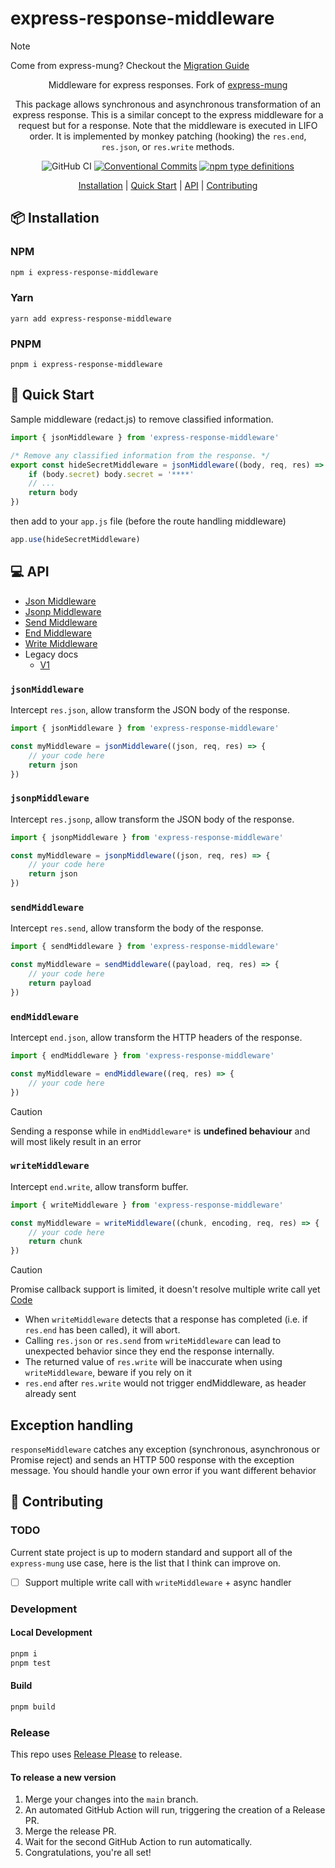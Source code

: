 # express-response-middleware

> [!NOTE]  
> Come from express-mung? Checkout the [Migration Guide](docs/MIGRATE_FROM_MUNG.md)

<div align="center">

Middleware for express responses. Fork of [express-mung](https://www.npmjs.com/package/express-mung)

This package allows synchronous and asynchronous transformation of an express response. This is a similar concept to the express middleware for a request but for a response. Note that the middleware is executed in LIFO order. It is implemented by monkey patching (hooking) the `res.end`, `res.json`, or `res.write` methods.

![GitHub CI](https://github.com/marklai1998/express-response-middleware/actions/workflows/runTest.yml/badge.svg) [![Conventional Commits](https://img.shields.io/badge/Conventional%20Commits-1.0.0-yellow.svg)](https://conventionalcommits.org) [![npm type definitions](https://img.shields.io/npm/types/typescript.svg)](https://www.typescriptlang.org/)

[Installation](#-installation) | [Quick Start](#-quick-start) | [API](#-api) | [Contributing](#-contributing)

</div>

## 📦 Installation

### NPM

```bash
npm i express-response-middleware
```

### Yarn

```
yarn add express-response-middleware
```

### PNPM

```
pnpm i express-response-middleware
```

## 🚀 Quick Start

Sample middleware (redact.js) to remove classified information.

```javascript
import { jsonMiddleware } from 'express-response-middleware'

/* Remove any classified information from the response. */
export const hideSecretMiddleware = jsonMiddleware((body, req, res) => {
    if (body.secret) body.secret = '****'
    // ...
    return body
})
```

then add to your `app.js` file (before the route handling middleware)

```javascript
app.use(hideSecretMiddleware)
```

## 💻 API

- [Json Middleware](#jsonmiddleware)
- [Jsonp Middleware](#jsonpmiddleware)
- [Send Middleware](#sendmiddleware)
- [End Middleware](#endMiddleware)
- [Write Middleware](#endMiddleware)
- Legacy docs
  - [V1](docs/V1_README.md)

### `jsonMiddleware`

Intercept `res.json`, allow transform the JSON body of the response.

```ts
import { jsonMiddleware } from 'express-response-middleware'

const myMiddleware = jsonMiddleware((json, req, res) => {
    // your code here
    return json
})
```

### `jsonpMiddleware`

Intercept `res.jsonp`, allow transform the JSON body of the response.

```ts
import { jsonpMiddleware } from 'express-response-middleware'

const myMiddleware = jsonpMiddleware((json, req, res) => {
    // your code here
    return json
})
```

### `sendMiddleware`

Intercept `res.send`, allow transform the body of the response.

```ts
import { sendMiddleware } from 'express-response-middleware'

const myMiddleware = sendMiddleware((payload, req, res) => {
    // your code here
    return payload
})
```

### `endMiddleware`

Intercept `end.json`, allow transform the HTTP headers of the response.

```ts
import { endMiddleware } from 'express-response-middleware'

const myMiddleware = endMiddleware((req, res) => {
    // your code here
})
```

> [!CAUTION]
> Sending a response while in `endMiddleware*` is **undefined behaviour** and will most likely result in an error

### `writeMiddleware`

Intercept `end.write`, allow transform buffer.

```ts
import { writeMiddleware } from 'express-response-middleware'

const myMiddleware = writeMiddleware((chunk, encoding, req, res) => {
    // your code here
    return chunk
})
```

> [!CAUTION]
> Promise callback support is limited, it doesn't resolve multiple write call yet [Code](src/writeMiddleware.ts)

- When `writeMiddleware` detects that a response has completed (i.e. if `res.end` has been called), it will abort.
- Calling `res.json` or `res.send` from `writeMiddleware` can lead to unexpected behavior since they end the response internally.
- The returned value of `res.write` will be inaccurate when using `writeMiddleware`, beware if you rely on it
- `res.end` after `res.write` would not trigger endMiddleware, as header already sent

## Exception handling

`responseMiddleware` catches any exception (synchronous, asynchronous or Promise reject) and sends an HTTP 500 response with the exception message. You should handle your own error if you want different behavior

## 🤝 Contributing

### TODO

Current state project is up to modern standard and support all of the `express-mung` use case, here is the list that I think can improve on. 

- [ ] Support multiple write call with `writeMiddleware` + async handler

### Development

#### Local Development

```bash
pnpm i
pnpm test
```

#### Build

```bash
pnpm build
```

### Release

This repo uses [Release Please](https://github.com/google-github-actions/release-please-action) to release.

#### To release a new version

1. Merge your changes into the `main` branch.
2. An automated GitHub Action will run, triggering the creation of a Release PR.
3. Merge the release PR.
4. Wait for the second GitHub Action to run automatically.
5. Congratulations, you're all set!
